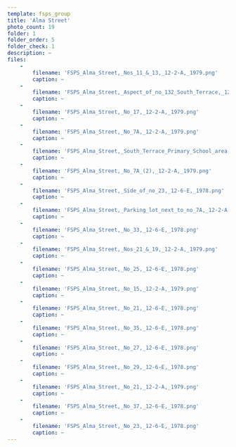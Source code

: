 ```yaml
---
template: fsps_group
title: 'Alma Street'
photo_count: 19
folder: 1
folder_order: 5
folder_check: 1
description: ~
files:
    -
        filename: 'FSPS_Alma_Street,_Nos_11_&_13,_12-2-A,_1979.png'
        caption: ~
    -
        filename: 'FSPS_Alma_Street,_Aspect_of_no_132_South_Terrace,_12-2-A,_1979.png'
        caption: ~
    -
        filename: 'FSPS_Alma_Street,_No_17,_12-2-A,_1979.png'
        caption: ~
    -
        filename: 'FSPS_Alma_Street,_No_7A,_12-2-A,_1979.png'
        caption: ~
    -
        filename: 'FSPS_Alma_Street,_South_Terrace_Primary_School_area,_12-2-C,_1979.png'
        caption: ~
    -
        filename: 'FSPS_Alma_Street,_No_7A_(2),_12-2-A,_1979.png'
        caption: ~
    -
        filename: 'FSPS_Alma_Street,_Side_of_no_23,_12-6-E,_1978.png'
        caption: ~
    -
        filename: 'FSPS_Alma_Street,_Parking_lot_next_to_no_7A,_12-2-A,_1979.png'
        caption: ~
    -
        filename: 'FSPS_Alma_Street,_No_33,_12-6-E,_1978.png'
        caption: ~
    -
        filename: 'FSPS_Alma_Street,_Nos_21_&_19,_12-2-A,_1979.png'
        caption: ~
    -
        filename: 'FSPS_Alma_Street,_No_25,_12-6-E,_1978.png'
        caption: ~
    -
        filename: 'FSPS_Alma_Street,_No_15,_12-2-A,_1979.png'
        caption: ~
    -
        filename: 'FSPS_Alma_Street,_No_21,_12-6-E,_1978.png'
        caption: ~
    -
        filename: 'FSPS_Alma_Street,_No_35,_12-6-E,_1978.png'
        caption: ~
    -
        filename: 'FSPS_Alma_Street,_No_27,_12-6-E,_1978.png'
        caption: ~
    -
        filename: 'FSPS_Alma_Street,_No_29,_12-6-E,_1978.png'
        caption: ~
    -
        filename: 'FSPS_Alma_Street,_No_21,_12-2-A,_1979.png'
        caption: ~
    -
        filename: 'FSPS_Alma_Street,_No_37,_12-6-E,_1978.png'
        caption: ~
    -
        filename: 'FSPS_Alma_Street,_No_23,_12-6-E,_1978.png'
        caption: ~
---
```

